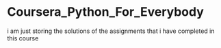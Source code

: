 # Coursera_Python_For_Everybody
i am just storing the solutions of the assignments that i have completed in this course 
